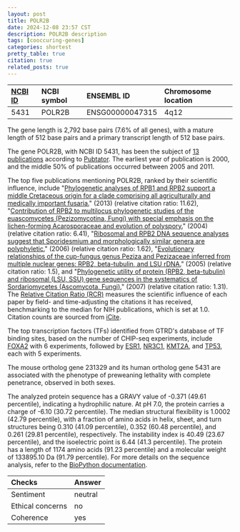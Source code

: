 ```yaml
---
layout: post
title: POLR2B
date: 2024-12-08 23:57 CST
description: POLR2B description
tags: [cooccuring-genes]
categories: shortest
pretty_table: true
citation: true
related_posts: true
---
```




| [NCBI ID](https://www.ncbi.nlm.nih.gov/gene/5431) | NCBI symbol | ENSEMBL ID | Chromosome location |
| :-------- | :------- | :-------- | :------- |
| 5431  | POLR2B | ENSG00000047315 | 4q12 |



The gene length is 2,792 base pairs (7.6% of all genes), with a mature length of 512 base pairs and a primary transcript length of 512 base pairs.


The gene POLR2B, with NCBI ID 5431, has been the subject of [13 publications](https://pubmed.ncbi.nlm.nih.gov/?term=%22POLR2B%22) according to [Pubtator](https://academic.oup.com/nar/article/47/W1/W587/5494727). The earliest year of publication is 2000, and the middle 50% of publications occurred between 2005 and 2011.


The top five publications mentioning POLR2B, ranked by their scientific influence, include "[Phylogenetic analyses of RPB1 and RPB2 support a middle Cretaceous origin for a clade comprising all agriculturally and medically important fusaria.](https://pubmed.ncbi.nlm.nih.gov/23357352)" (2013) (relative citation ratio: 11.62), "[Contribution of RPB2 to multilocus phylogenetic studies of the euascomycetes (Pezizomycotina, Fungi) with special emphasis on the lichen-forming Acarosporaceae and evolution of polyspory.](https://pubmed.ncbi.nlm.nih.gov/15288074)" (2004) (relative citation ratio: 6.41), "[Ribosomal and RPB2 DNA sequence analyses suggest that Sporidesmium and morphologically similar genera are polyphyletic.](https://pubmed.ncbi.nlm.nih.gov/16908125)" (2006) (relative citation ratio: 1.62), "[Evolutionary relationships of the cup-fungus genus Peziza and Pezizaceae inferred from multiple nuclear genes: RPB2, beta-tubulin, and LSU rDNA.](https://pubmed.ncbi.nlm.nih.gov/15904853)" (2005) (relative citation ratio: 1.5), and "[Phylogenetic utility of protein (RPB2, beta-tubulin) and ribosomal (LSU, SSU) gene sequences in the systematics of Sordariomycetes (Ascomycota, Fungi).](https://pubmed.ncbi.nlm.nih.gov/17072532)" (2007) (relative citation ratio: 1.31). The [Relative Citation Ratio (RCR)](https://journals.plos.org/plosbiology/article?id=10.1371/journal.pbio.1002541) measures the scientific influence of each paper by field- and time-adjusting the citations it has received, benchmarking to the median for NIH publications, which is set at 1.0. Citation counts are sourced from [iCite](https://icite.od.nih.gov).





The top transcription factors (TFs) identified from GTRD's database of TF binding sites, based on the number of CHIP-seq experiments, include [FOXA2](https://www.ncbi.nlm.nih.gov/gene/3170) with 6 experiments, followed by [ESR1](https://www.ncbi.nlm.nih.gov/gene/2099), [NR3C1](https://www.ncbi.nlm.nih.gov/gene/2908), [KMT2A](https://www.ncbi.nlm.nih.gov/gene/4297), and [TP53](https://www.ncbi.nlm.nih.gov/gene/7157), each with 5 experiments.








The mouse ortholog gene 231329 and its human ortholog gene 5431 are associated with the phenotype of preweaning lethality with complete penetrance, observed in both sexes.


The analyzed protein sequence has a GRAVY value of -0.371 (49.61 percentile), indicating a hydrophilic nature. At pH 7.0, the protein carries a charge of -6.10 (30.72 percentile). The median structural flexibility is 1.0002 (42.79 percentile), with a fraction of amino acids in helix, sheet, and turn structures being 0.310 (41.09 percentile), 0.352 (60.48 percentile), and 0.261 (29.81 percentile), respectively. The instability index is 40.49 (23.67 percentile), and the isoelectric point is 6.44 (41.3 percentile). The protein has a length of 1174 amino acids (91.23 percentile) and a molecular weight of 133895.10 Da (91.79 percentile). For more details on the sequence analysis, refer to the [BioPython documentation](https://biopython.org/docs/1.75/api/Bio.SeqUtils.ProtParam.html).



| Checks    | Answer |
| :-------- | :------- |
| Sentiment  | neutral   |
| Ethical concerns | no     |
| Coherence    | yes    |